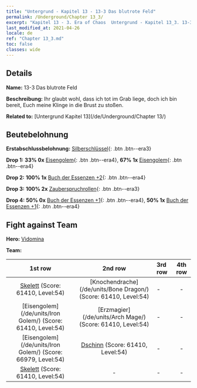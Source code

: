 ```yaml
---
title: "Untergrund - Kapitel 13 - 13-3 Das blutrote Feld"
permalink: /Underground/Chapter 13_3/
excerpt: "Kapitel 13 - 3. Era of Chaos  Untergrund - Kapitel 13_3. 13-3 Das blutrote Feld"
last_modified_at: 2021-04-26
locale: de
ref: "Chapter 13_3.md"
toc: false
classes: wide
---
```


## Details

 **Name:** 13-3 Das blutrote Feld

 **Beschreibung:** Ihr glaubt wohl, dass ich tot im Grab liege, doch ich bin bereit, Euch meine Klinge in die Brust zu stoßen.

 **Related to:** [Untergrund Kapitel 13](/de/Underground/Chapter 13/)

## Beutebelohnung

 **Erstabschlussbelohnung:** [Silberschlüssel](/ItemsDE/con_693/){: .btn .btn--era3}

 **Drop 1:** **33% 0x** [Eisengolem](/ItemsDE/unt_237/){: .btn .btn--era4}, **67% 1x** [Eisengolem](/ItemsDE/unt_237/){: .btn .btn--era4}

 **Drop 2:** **100% 1x** [Buch der Essenzen +2](/ItemsDE/mat_53/){: .btn .btn--era4}

 **Drop 3:** **100% 2x** [Zauberspruchrollen](/ItemsDE/con_694/){: .btn .btn--era3}

 **Drop 4:** **50% 0x** [Buch der Essenzen +1](/ItemsDE/mat_46/){: .btn .btn--era4}, **50% 1x** [Buch der Essenzen +1](/ItemsDE/mat_46/){: .btn .btn--era4}


## Fight against Team
 **Hero:** [Vidomina](/de/heroes/Vidomina/)

 **Team:**


  | 1st row | 2nd row | 3rd row | 4th row |
  |:----:|:----:|:----|:----:|
  | [Skelett](/de/units/Skeleton/) (Score: 61410, Level:54)  | [Knochendrache](/de/units/Bone Dragon/) (Score: 61410, Level:54)  | - | - |
  | [Eisengolem](/de/units/Iron Golem/) (Score: 61410, Level:54)  | [Erzmagier](/de/units/Arch Mage/) (Score: 61410, Level:54)  | - | - |
  | [Eisengolem](/de/units/Iron Golem/) (Score: 66979, Level:54)  | [Dschinn](/de/units/Genie/) (Score: 61410, Level:54)  | - | - |
  | [Skelett](/de/units/Skeleton/) (Score: 61410, Level:54)  | - | - | - |


